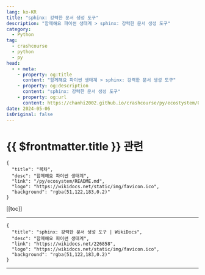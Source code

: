 ```yaml
---
lang: ko-KR
title: "sphinx: 강력한 문서 생성 도구"
description: "함께해요 파이썬 생태계 > sphinx: 강력한 문서 생성 도구"
category:
  - Python
tag: 
  - crashcourse
  - python
  - py
head:
  - - meta:
    - property: og:title
      content: "함께해요 파이썬 생태계 > sphinx: 강력한 문서 생성 도구"
    - property: og:description
      content: "sphinx: 강력한 문서 생성 도구"
    - property: og:url
      content: https://chanhi2002.github.io/crashcourse/py/ecostystem/08/sphinx.html
date: 2024-05-06
isOriginal: false
---
```


# {{ $frontmatter.title }} 관련

```component VPCard
{
  "title": "목차",
  "desc": "함께해요 파이썬 생태계",
  "link": "/py/ecosystem/README.md",
  "logo": "https://wikidocs.net/static/img/favicon.ico",
  "background": "rgba(51,122,183,0.2)"
}
```

[[toc]]

---

```component VPCard
{
  "title": "sphinx: 강력한 문서 생성 도구 | WikiDocs",
  "desc": "함께해요 파이썬 생태계",
  "link": "https://wikidocs.net/226858",
  "logo": "https://wikidocs.net/static/img/favicon.ico",
  "background": "rgba(51,122,183,0.2)"
}
```

<!-- TODO: 작성 -->

---

<TagLinks />